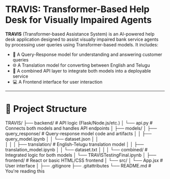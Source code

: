 

# TRAVIS: Transformer-Based Help Desk for Visually Impaired Agents

**TRAVIS** (Transformer-based Assistance System) is an AI-powered help desk application designed to assist visually impaired bank service agents by processing user queries using Transformer-based models. It includes:

- 🧠 A Query-Response model for understanding and answering customer queries  
- 🌐 A Translation model for converting between English and Telugu  
- 🔗 A combined API layer to integrate both models into a deployable service  
- 💻 A Frontend interface for user interaction  

---

# 📁 Project Structure

TRAVIS/
├── backend/                         # API logic (Flask/Node.js/etc.)
│   └── api.py                       # Connects both models and handles API endpoints
│
├── models/
│   ├── query_response/             # Query-response model code and artifacts
│   │   ├── query_model.ipynb
│   │   └── dataset.json
│   │      
│   │
│   ├── translation/                # English-Telugu translation model
│   │   ├── translation_model.ipynb
│   │   └── dataset.txt
│   │
│   └── combined/                   # Integrated logic for both models
│       └── TRAVISTestingFinal.ipynb
│
├── frontend/                       # React or basic HTML/CSS frontend
│   └── src/
│       └── App.jsx                 # User interface
│
├── .gitignore
├── .gitattributes
└── README.md                       # You're reading this
